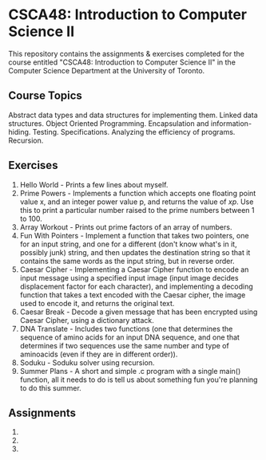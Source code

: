 # CSCA48: Introduction to Computer Science II

This repository contains the assignments & exercises completed for the course entitled "CSCA48: Introduction to Computer Science II" in the Computer Science Department at the University of Toronto.

## Course Topics

Abstract data types and data structures for implementing them. Linked data structures. Object Oriented Programming. Encapsulation and information-hiding. Testing. Specifications. Analyzing the efficiency of programs. Recursion.

## Exercises

1) Hello World - Prints a few lines about myself.
2) Prime Powers - Implements a function which  accepts one floating point value x, and an integer power value p, and returns  the value of  $x{p}$. Use this to print a particular number raised to the prime numbers between 1 to 100.
3) Array Workout - Prints out prime factors of an array of numbers.
4) Fun With Pointers - Implement a function that takes two pointers, one for an input string, and one for a different (don't know what's in it, possibly junk) string, and then updates the destination string so that it contains the same words as the input string, but in reverse order.
5) Caesar Cipher -  Implementing a Caesar Cipher function to encode an input message using a specified input image (input image decides displacement factor for each character), and implementing a decoding function that takes a text encoded with the Caesar cipher, the image used to encode it, and returns the original text.
6) Caesar Break - Decode a given message that has been encrypted using Caesar Cipher, using a dictionary attack.
7) DNA Translate - Includes two functions (one that determines the sequence of amino acids for an input DNA sequence, and one that determines if two sequences use the same number and type of aminoacids (even if they are in different order)).
8) Soduku - Soduku solver using recursion.
9) Summer Plans - A short and simple .c program with a single main() function, all it needs to do is tell us about something fun you're planning to do this summer.

## Assignments

1)
2)
3)
